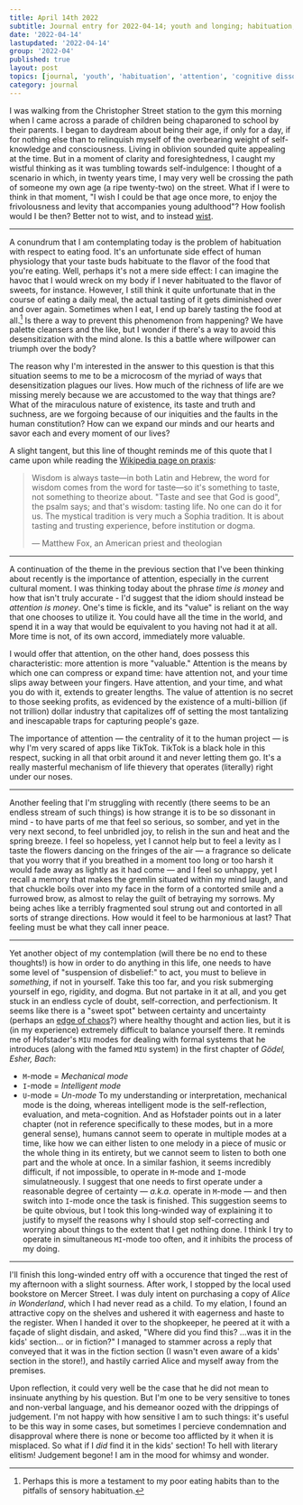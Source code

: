 ```yaml
---
title: April 14th 2022
subtitle: Journal entry for 2022-04-14; youth and longing; habituation; tasting life; attention; a dissonant existence
date: '2022-04-14'
lastupdated: '2022-04-14'
group: '2022-04'
published: true
layout: post
topics: [journal, 'youth', 'habituation', 'attention', 'cognitive dissonance']
category: journal
---
```


I was walking from the Christopher Street station to the gym this morning when I came across a parade of children being chaparoned to school by their parents. 
I began to daydream about being their age, if only for a day, if for nothing else than to relinquish myself of the overbearing weight of self-knowledge and consciousness.
Living in oblivion sounded quite appealing at the time. 
But in a moment of clarity and foresightedness, I caught my wistful thinking as it was tumbling towards self-indulgence: I thought of a scenario in which, in twenty years time, I may very well be crossing the path of someone my own age (a ripe twenty-two) on the street. 
What if I were to think in that moment, "I wish I could be that age once more, to enjoy the frivolousness and levity that accompanies young adulthood"? 
How foolish would I be then? 
Better not to wist, and to instead [wist](https://en.wiktionary.org/wiki/wist#Verb_2).

---

A conundrum that I am contemplating today is the problem of habituation with respect to eating food. 
It's an unfortunate side effect of human physiology that your taste buds habituate to the flavor of the food that you're eating.
Well, perhaps it's not a mere side effect: I can imagine the havoc that I would wreck on my body if I never habituated to the flavor of sweets, for instance. 
However, I still think it quite unfortunate that in the course of eating a daily meal, the actual tasting of it gets diminished over and over again.
Sometimes when I eat, I end up barely tasting the food at all.[^me]
Is there a way to prevent this phenomenon from happening? 
We have palette cleansers and the like, but I wonder if there's a way to avoid this desensitization with the mind alone.
Is this a battle where willpower can triumph over the body?  

The reason why I'm interested in the answer to this question is that this situation seems to me to be a microcosm of the myriad of ways that desensitization plagues our lives.
How much of the richness of life are we missing merely because we are accustomed to the way that things are? 
What of the miraculous nature of existence, its taste and truth and suchness, are we forgoing because of our iniquities and the faults in the human constitution?
How can we expand our minds and our hearts and savor each and every moment of our lives?

A slight tangent, but this line of thought reminds me of this quote that I came upon while reading the [Wikipedia page on praxis](https://en.wikipedia.org/wiki/Praxis_(process)):
<div class='epigraph'>

> Wisdom is always taste—in both Latin and Hebrew, the word for wisdom comes from the word for taste—so it's something to taste, not something to theorize about. "Taste and see that God is good", the psalm says; and that's wisdom: tasting life. No one can do it for us. The mystical tradition is very much a Sophia tradition. It is about tasting and trusting experience, before institution or dogma. <footer> — Matthew Fox, an American priest and theologian </footer>

</div>

[^me]: Perhaps this is more a testament to my poor eating habits than to the pitfalls of sensory habituation.

---

A continuation of the theme in the previous section that I've been thinking about recently is the importance of attention, especially in the current cultural moment.
I was thinking today about the phrase *time is money* and how that isn't truly accurate - I'd suggest that the idiom should instead be *attention is money*.
One's time is fickle, and its "value" is reliant on the way that one chooses to utilize it. 
You could have all the time in the world, and spend it in a way that would be equivalent to you having not had it at all.
More time is not, of its own accord, immediately more valuable.

I would offer that attention, on the other hand, does possess this characteristic: more attention is more "valuable."
Attention is the means by which one can compress or expand time: have attention not, and your time slips away between your fingers. 
Have attention, and your time, and what you do with it, extends to greater lengths. 
The value of attention is no secret to those seeking profits, as evidenced by the existence of a multi-billion (if not trillion) dollar industry that capitalizes off of setting the most tantalizing and inescapable traps for capturing people's gaze.

The importance of attention — the centrality of it to the human project — is why I'm very scared of apps like TikTok. 
TikTok is a black hole in this respect, sucking in all that orbit around it and never letting them go.
It's a really masterful mechanism of life thievery that operates (literally) right under our noses. 

---

Another feeling that I'm struggling with recently (there seems to be an endless stream of such things) is how strange it is to be so dissonant in mind - to have parts of me that feel so serious, so somber, and yet in the very next second, to feel unbridled joy, to relish in the sun and heat and the spring breeze. 
I feel so hopeless, yet I cannot help but to feel a levity as I taste the flowers dancing on the fringes of the air — a fragrance so delicate that you worry that if you breathed in a moment too long or too harsh it would fade away as lightly as it had come — and I feel so unhappy, yet I recall a memory that makes the gremlin situated within my mind laugh, and that chuckle boils over into my face in the form of a contorted smile and a furrowed brow, as almost to relay the guilt of betraying my sorrows.
My being aches like a terribly fragmented soul strung out and contorted in all sorts of strange directions.
How would it feel to be harmonious at last? 
That feeling must be what they call inner peace.

--- 

Yet another object of my contemplation (will there be no end to these thoughts!) is how in order to do anything in this life, one needs to have some level of "suspension of disbelief:" to act, you must to believe in *something*, if not in yourself. 
Take this too far, and you risk submerging yourself in ego, rigidity, and dogma. 
But not partake in it at all, and you get stuck in an endless cycle of doubt, self-correction, and perfectionism.
It seems like there is a "sweet spot" between certainty and uncertainty (perhaps an [edge of chaos](https://en.wikipedia.org/wiki/Edge_of_chaos)?) where healthy thought and action lies, but it is (in my experience) extremely difficult to balance yourself there. 
It reminds me of Hofstader's `MIU` modes for dealing with formal systems that he introduces (along with the famed `MIU` system) in the first chapter of *Gödel, Esher, Bach*:
- `M`-mode = *Mechanical mode*
- `I`-mode = *Intelligent mode*
- `U`-mode = *Un-mode*
To my understanding or interpretation, mechanical mode is the doing, whereas intelligent mode is the self-reflection, evaluation, and meta-cognition. 
And as Hofstader points out in a later chapter (not in reference specifically to these modes, but in a more general sense), humans cannot seem to operate in multiple modes at a time, like how we can either listen to one melody in a piece of music or the whole thing in its entirety, but we cannot seem to listen to both one part and the whole at once. 
In a similar fashion, it seems incredibly difficult, if not impossible, to operate in `M`-mode and `I`-mode simulatneously.
I suggest that one needs to first operate under a reasonable degree of certainty — *a.k.a.* operate in `M`-mode — and then switch into `I`-mode once the task is finished. 
This suggestion seems to be quite obvious, but I took this long-winded way of explaining it to justify to myself the reasons why I should stop self-correcting and worrying about things to the extent that I get nothing done. 
I think I try to operate in simultaneous `MI`-mode too often, and it inhibits the process of my doing.

---

I'll finish this long-winded entry off with a occurence that tinged the rest of my afternoon with a slight sourness.
After work, I stopped by the local used bookstore on Mercer Street. 
I was duly intent on purchasing a copy of *Alice in Wonderland*, which I had never read as a child. 
To my elation, I found an attractive copy on the shelves and ushered it with eagerness and haste to the register.
When I handed it over to the shopkeeper, he peered at it with a façade of slight disdain, and asked, "Where did you find this? ...was it in the kids' section... or in fiction?" 
I managed to stammer across a reply that conveyed that it was in the fiction section (I wasn't even aware of a kids' section in the store!), and hastily carried Alice and myself away from the premises. 

Upon reflection, it could very well be the case that he did not mean to insinuate anything by his question.
But I'm one to be very sensitive to tones and non-verbal language, and his demeanor oozed with the drippings of judgement. 
I'm not happy with how sensitive I am to such things: it's useful to be this way in some cases, but sometimes I percieve condemnation and disapproval where there is none or become too afflicted by it when it is misplaced. 
So what if I *did* find it in the kids' section! 
To hell with literary elitism! Judgement begone! I am in the mood for whimsy and wonder.

